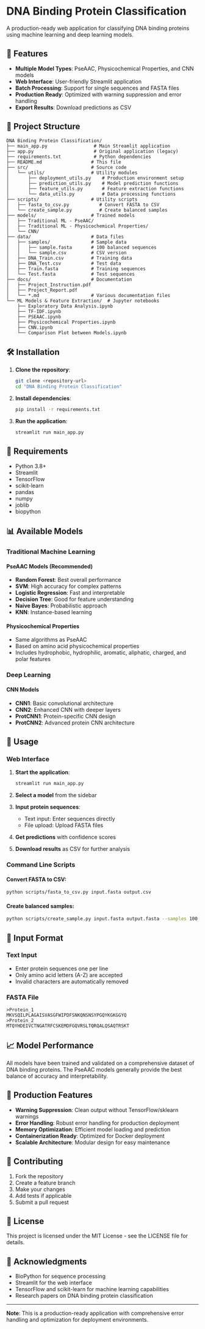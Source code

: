 # DNA Binding Protein Classification

A production-ready web application for classifying DNA binding proteins using machine learning and deep learning models.

## 🚀 Features

- **Multiple Model Types**: PseAAC, Physicochemical Properties, and CNN models
- **Web Interface**: User-friendly Streamlit application
- **Batch Processing**: Support for single sequences and FASTA files
- **Production Ready**: Optimized with warning suppression and error handling
- **Export Results**: Download predictions as CSV

## 📁 Project Structure

```
DNA Binding Protein Classification/
├── main_app.py                 # Main Streamlit application
├── app.py                      # Original application (legacy)
├── requirements.txt            # Python dependencies
├── README.md                  # This file
├── src/                       # Source code
│   └── utils/                 # Utility modules
│       ├── deployment_utils.py    # Production environment setup
│       ├── prediction_utils.py    # Model prediction functions
│       ├── feature_utils.py       # Feature extraction functions
│       └── data_utils.py          # Data processing functions
├── scripts/                   # Utility scripts
│   ├── fasta_to_csv.py           # Convert FASTA to CSV
│   └── create_sample.py          # Create balanced samples
├── models/                    # Trained models
│   ├── Traditional ML - PseAAC/
│   ├── Traditional ML - Physicochemical Properties/
│   └── CNN/
├── data/                      # Data files
│   ├── samples/               # Sample data
│   │   ├── sample.fasta       # 100 balanced sequences
│   │   └── sample.csv         # CSV version
│   ├── DNA_Train.csv          # Training data
│   ├── DNA_Test.csv           # Test data
│   ├── Train.fasta            # Training sequences
│   └── Test.fasta             # Test sequences
├── docs/                      # Documentation
│   ├── Project_Instruction.pdf
│   ├── Project_Report.pdf
│   └── *.md                   # Various documentation files
└── ML Models & Feature Extraction/  # Jupyter notebooks
    ├── Exploratory Data Analysis.ipynb
    ├── TF-IDF.ipynb
    ├── PSEAAC.ipynb
    ├── Physicochemical Properties.ipynb
    ├── CNN.ipynb
    └── Comparison Plot between Models.ipynb
```

## 🛠️ Installation

1. **Clone the repository**:
   ```bash
   git clone <repository-url>
   cd "DNA Binding Protein Classification"
   ```

2. **Install dependencies**:
   ```bash
   pip install -r requirements.txt
   ```

3. **Run the application**:
   ```bash
   streamlit run main_app.py
   ```

## 🔧 Requirements

- Python 3.8+
- Streamlit
- TensorFlow
- scikit-learn
- pandas
- numpy
- joblib
- biopython

## 📊 Available Models

### Traditional Machine Learning

#### PseAAC Models (Recommended)
- **Random Forest**: Best overall performance
- **SVM**: High accuracy for complex patterns
- **Logistic Regression**: Fast and interpretable
- **Decision Tree**: Good for feature understanding
- **Naive Bayes**: Probabilistic approach
- **KNN**: Instance-based learning

#### Physicochemical Properties
- Same algorithms as PseAAC
- Based on amino acid physicochemical properties
- Includes hydrophobic, hydrophilic, aromatic, aliphatic, charged, and polar features

### Deep Learning

#### CNN Models
- **CNN1**: Basic convolutional architecture
- **CNN2**: Enhanced CNN with deeper layers
- **ProtCNN1**: Protein-specific CNN design
- **ProtCNN2**: Advanced protein CNN architecture

## 🎯 Usage

### Web Interface

1. **Start the application**:
   ```bash
   streamlit run main_app.py
   ```

2. **Select a model** from the sidebar

3. **Input protein sequences**:
   - Text input: Enter sequences directly
   - File upload: Upload FASTA files

4. **Get predictions** with confidence scores

5. **Download results** as CSV for further analysis

### Command Line Scripts

#### Convert FASTA to CSV:
```bash
python scripts/fasta_to_csv.py input.fasta output.csv
```

#### Create balanced samples:
```bash
python scripts/create_sample.py input.fasta output.fasta --samples 100
```

## 🧬 Input Format

### Text Input
- Enter protein sequences one per line
- Only amino acid letters (A-Z) are accepted
- Invalid characters are automatically removed

### FASTA File
```
>Protein_1
MKVSQILPLAGAISVASGFWIPDFSNKQNSNSYPGQYKGKGGYQ
>Protein_2
MTQYHDEIVCTNGATRFCSKEMDFGQVRSLTQRQALQSAQTRSKT
```

## 📈 Model Performance

All models have been trained and validated on a comprehensive dataset of DNA binding proteins. The PseAAC models generally provide the best balance of accuracy and interpretability.

## 🔧 Production Features

- **Warning Suppression**: Clean output without TensorFlow/sklearn warnings
- **Error Handling**: Robust error handling for production deployment
- **Memory Optimization**: Efficient model loading and prediction
- **Containerization Ready**: Optimized for Docker deployment
- **Scalable Architecture**: Modular design for easy maintenance

## 🤝 Contributing

1. Fork the repository
2. Create a feature branch
3. Make your changes
4. Add tests if applicable
5. Submit a pull request

## 📄 License

This project is licensed under the MIT License - see the LICENSE file for details.

## 🙏 Acknowledgments

- BioPython for sequence processing
- Streamlit for the web interface
- TensorFlow and scikit-learn for machine learning capabilities
- Research papers on DNA binding protein classification

---

**Note**: This is a production-ready application with comprehensive error handling and optimization for deployment environments.
